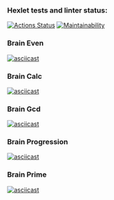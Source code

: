 ### Hexlet tests and linter status:
[![Actions Status](https://github.com/a1723/python-project-lvl1/workflows/hexlet-check/badge.svg)](https://github.com/a1723/python-project-lvl1/actions)
[![Maintainability](https://api.codeclimate.com/v1/badges/a99a88d28ad37a79dbf6/maintainability)](https://codeclimate.com/github/codeclimate/codeclimate/maintainability)

### Brain Even
[![asciicast](https://asciinema.org/a/NZGCuRwH5Cpd5tx0YpW8aCZIA.svg)](https://asciinema.org/a/NZGCuRwH5Cpd5tx0YpW8aCZIA)

### Brain Calc
[![asciicast](https://asciinema.org/a/CctyElaQJRK9HtAK1mSGttHBg.svg)](https://asciinema.org/a/CctyElaQJRK9HtAK1mSGttHBg)

### Brain Gcd
[![asciicast](https://asciinema.org/a/kVD06HN4ib1iCbRyCqoaTZarg.svg)](https://asciinema.org/a/kVD06HN4ib1iCbRyCqoaTZarg)

### Brain Progression
[![asciicast](https://asciinema.org/a/Nb1UeIo2xJCg2Dm0cBBFB8Q2q.svg)](https://asciinema.org/a/Nb1UeIo2xJCg2Dm0cBBFB8Q2q)

### Brain Prime
[![asciicast](https://asciinema.org/a/llW0CXJovD960z3MhoDiNOpCT.svg)](https://asciinema.org/a/llW0CXJovD960z3MhoDiNOpCT)

